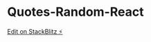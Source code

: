 # Quotes-Random-React

[Edit on StackBlitz ⚡️](https://stackblitz.com/edit/stackblitz-starters-kcwemt)